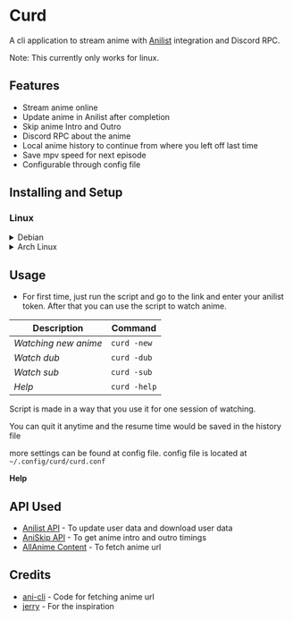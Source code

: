 
# Curd

A cli application to stream anime with [Anilist](https://anilist.co/) integration and Discord RPC.

Note: This currently only works for linux.

## Features
- Stream anime online
- Update anime in Anilist after completion
- Skip anime Intro and Outro
- Discord RPC about the anime
- Local anime history to continue from where you left off last time
- Save mpv speed for next episode
- Configurable through config file

## Installing and Setup
### Linux
<details><summary>Debian</summary>
  

```
    sudo apt-get install socat
    pip3 install pypresence requests
    git clone https://github.com/wraient/curd --depth=1
    python3 ./curd/curd.py
```

</details>

<details><summary>Arch Linux</summary>
  
```
sudo pacman -Sy socat
git clone https://github.com/wraient/curd --depth=1
cd ./curd
python -m venv venv
source ./venv/bin/activate
pip3 install pypresence requests
python3 curd.py
```
</details>


## Usage

- For first time, just run the script and go to the link and enter your anilist token. After that you can use the script to watch anime.

|Description            | Command          |
------------------------|------------------
|*Watching new anime*   | `curd -new`     |
|*Watch dub*            | `curd -dub`      |
|*Watch sub*            | `curd -sub`      |
|*Help*                 | `curd -help`     |

Script is made in a way that you use it for one session of watching.

You can quit it anytime and the resume time would be saved in the history file

more settings can be found at config file.
config file is located at ```~/.config/curd/curd.conf```

**Help**
    
    
## API Used
- [Anilist API](https://anilist.gitbook.io/anilist-apiv2-docs) - To update user data and download user data
- [AniSkip API](https://api.aniskip.com/api-docs) - To get anime intro and outro timings
- [AllAnime Content](https://allanime.to/) - To fetch anime url

## Credits
- [ani-cli](https://github.com/pystardust/ani-cli) - Code for fetching anime url
- [jerry](https://github.com/justchokingaround/jerry) - For the inspiration
